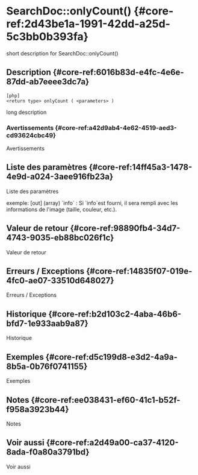 # SearchDoc::onlyCount() {#core-ref:2d43be1a-1991-42dd-a25d-5c3bb0b393fa}

<div class="short-description">
<span class="fixme template">short description for SearchDoc::onlyCount()</span>
</div>
<!--
<div class="applicability">
Obsolète depuis #.#.#
</div>
-->

## Description {#core-ref:6016b83d-e4fc-4e6e-87dd-ab7eeee3dc7a}

    [php]
    <return type> onlyCount ( <parameters> )

<span class="fixme template">long description</span>

### Avertissements {#core-ref:a42d9ab4-4e62-4519-aed3-cd93624cbc49}

<span class="fixme template">Avertissements</span>

## Liste des paramètres {#core-ref:14ff45a3-1478-4e9d-a024-3aee916fb23a}

<span class="fixme template">Liste des paramètres</span>

<div class="fixme template">
exemple:  
[out] (array) `info`
:   Si `info`est fourni, il sera rempli avec les informations de l'image (taille, couleur, etc.).
</div>

## Valeur de retour {#core-ref:98890fb4-34d7-4743-9035-eb88bc026f1c}

<span class="fixme template">Valeur de retour</span>

## Erreurs / Exceptions {#core-ref:14835f07-019e-4fc0-ae07-33510d648027}

<span class="fixme template">Erreurs / Exceptions</span>

## Historique {#core-ref:b2d103c2-4aba-46b6-bfd7-1e933aab9a87}

<span class="fixme template">Historique</span>

## Exemples {#core-ref:d5c199d8-e3d2-4a9a-8b5a-0b76f0741155}

<span class="fixme template">Exemples</span>

## Notes {#core-ref:ee038431-ef60-41c1-b52f-f958a3923b44}

<span class="fixme template">Notes</span>

## Voir aussi {#core-ref:a2d49a00-ca37-4120-8ada-f0a80a3791bd}

<span class="fixme template">Voir aussi</span>
